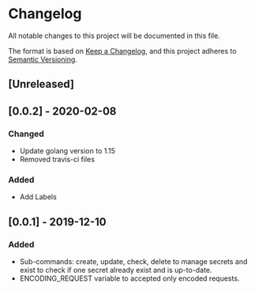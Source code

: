 # Changelog
All notable changes to this project will be documented in this file.

The format is based on [Keep a Changelog](https://keepachangelog.com/en/1.0.0/),
and this project adheres to [Semantic Versioning](https://semver.org/spec/v2.0.0.html).

## [Unreleased]

## [0.0.2] - 2020-02-08
### Changed
- Update golang version to 1.15
- Removed travis-ci files

### Added
- Add Labels

## [0.0.1] - 2019-12-10
### Added
- Sub-commands: create, update, check, delete to manage secrets and exist to check if one secret already exist and is up-to-date.
- ENCODING_REQUEST variable to accepted only encoded requests.
